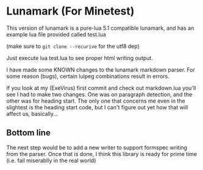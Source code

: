 # Lunamark (For Minetest)

This version of lunamark is a pure-lua 5.1 compatible lunamark, and has an example lua file provided called test.lua

(make sure to `git clone --recurive` for the utf8 dep)

Just execute lua test.lua to see proper html writing output. 

I have made some KNOWN changes to the lunamark markdown parser. For some reason (bugs), certain lulpeg combinations result in errors. 

If you look at my (ExeVirus) first commit and check out markdown.lua you'll see I had to make two changes. One was on paragraph detection, and the other
was for heading start. The only one that concerns me even in the slightest is the heading start code, but I can't figure out yet how that will affect us, basically...

## Bottom line

The next step would be to add a new writer to support formspec writing from the parser. Once that is done, I think this library is ready for prime time (i.e. fail miserablly in the real world)
